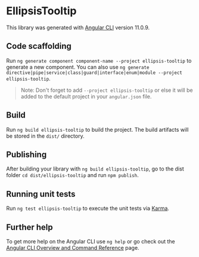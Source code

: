 # EllipsisTooltip

This library was generated with [Angular CLI](https://github.com/angular/angular-cli) version 11.0.9.

## Code scaffolding

Run `ng generate component component-name --project ellipsis-tooltip` to generate a new component. You can also use `ng generate directive|pipe|service|class|guard|interface|enum|module --project ellipsis-tooltip`.
> Note: Don't forget to add `--project ellipsis-tooltip` or else it will be added to the default project in your `angular.json` file. 

## Build

Run `ng build ellipsis-tooltip` to build the project. The build artifacts will be stored in the `dist/` directory.

## Publishing

After building your library with `ng build ellipsis-tooltip`, go to the dist folder `cd dist/ellipsis-tooltip` and run `npm publish`.

## Running unit tests

Run `ng test ellipsis-tooltip` to execute the unit tests via [Karma](https://karma-runner.github.io).

## Further help

To get more help on the Angular CLI use `ng help` or go check out the [Angular CLI Overview and Command Reference](https://angular.io/cli) page.
